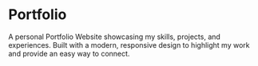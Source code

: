 # Portfolio
A personal Portfolio Website showcasing my skills, projects, and experiences. Built with a modern, responsive design to highlight my work and provide an easy way to connect.
